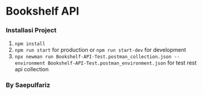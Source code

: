 # Bookshelf API

### Installasi Project

1. `npm install`
2. `npm run start` for production or `npm run start-dev` for development
3. `npx newman run Bookshelf-API-Test.postman_collection.json --environment Bookshelf-API-Test.postman_environment.json` for test rest api collection

### By Saepulfariz
